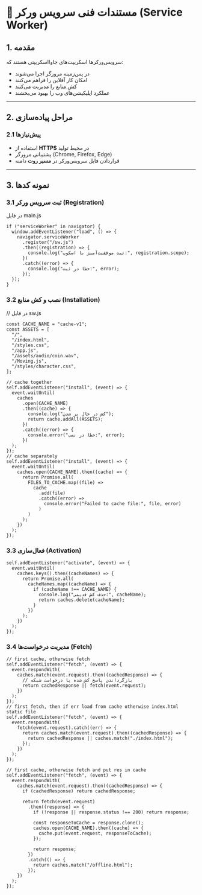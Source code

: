 # 📄 مستندات فنی سرویس ورکر (Service Worker)

## 1. مقدمه <a name="مقدمه"></a>

سرویس‌ورکرها اسکریپت‌های جاوااسکریپتی هستند که:

- در پس‌زمینه مرورگر اجرا می‌شوند
- امکان کار آفلاین را فراهم می‌کنند
- کش منابع را مدیریت می‌کنند
- عملکرد اپلیکیشن‌های وب را بهبود می‌بخشند

---

## 2. مراحل پیاده‌سازی <a name="مراحل-پیاده-سازی"></a>

### 2.1 پیش‌نیازها

- استفاده از **HTTPS** در محیط تولید
- پشتیبانی مرورگر (Chrome, Firefox, Edge)
- قراردادن فایل سرویس‌ورکر در **مسیر روت** دامنه

---

## 3. نمونه کدها <a name="نمونه-کدها"></a>

### 3.1 ثبت سرویس ورکر (Registration)

در فایل main.js

```
if ("serviceWorker" in navigator) {
  window.addEventListener("load", () => {
    navigator.serviceWorker
      .register("/sw.js")
      .then((registration) => {
        console.log("ثبت موفقیت‌آمیز با اسکوپ:", registration.scope);
      })
      .catch((error) => {
        console.log("خطا در ثبت:", error);
      });
  });
}
```

### 3.2 نصب و کش منابع (Installation)

// در فایل sw.js

```
const CACHE_NAME = "cache-v1";
const ASSETS = [
  "/",
  "/index.html",
  "/styles.css",
  "/app.js",
  "/assets/audio/coin.wav",
  "/Moving.js",
  "/styles/character.css",
];

// cache together
self.addEventListener("install", (event) => {
  event.waitUntil(
    caches
      .open(CACHE_NAME)
      .then((cache) => {
        console.log("کش در حال پر شدن");
        return cache.addAll(ASSETS);
      })
      .catch((error) => {
        console.error("خطا در نصب:", error);
      })
  );
});
// cache separately
self.addEventListener("install", (event) => {
  event.waitUntil(
    caches.open(CACHE_NAME).then((cache) => {
      return Promise.all(
        FILES_TO_CACHE.map((file) =>
          cache
            .add(file)
            .catch((error) =>
              console.error("Failed to cache file:", file, error)
            )
        )
      );
    })
  );
});
```

### 3.3 فعال‌سازی (Activation)

```
self.addEventListener("activate", (event) => {
  event.waitUntil(
    caches.keys().then((cacheNames) => {
      return Promise.all(
        cacheNames.map((cacheName) => {
          if (cacheName !== CACHE_NAME) {
            console.log("حذف کش قدیمی:", cacheName);
            return caches.delete(cacheName);
          }
        })
      );
    })
  );
});
```

### 3.4 مدیریت درخواست‌ها (Fetch)

```
// first cache, otherwise fetch
self.addEventListener("fetch", (event) => {
  event.respondWith(
    caches.match(event.request).then((cachedResponse) => {
      // بازگرداندن پاسخ کش شده یا درخواست شبکه
      return cachedResponse || fetch(event.request);
    })
  );
});
// first fetch, then if err load from cache otherwise index.html static file
self.addEventListener("fetch", (event) => {
  event.respondWith(
    fetch(event.request).catch((err) => {
      return caches.match(event.request).then((cachedResponse) => {
        return cachedResponse || caches.match("./index.html");
      });
    })
  );
});

// first cache, otherwise fetch and put res in cache
self.addEventListener("fetch", (event) => {
  event.respondWith(
    caches.match(event.request).then((cachedResponse) => {
      if (cachedResponse) return cachedResponse;

      return fetch(event.request)
        .then((response) => {
          if (!response || response.status !== 200) return response;

          const responseToCache = response.clone();
          caches.open(CACHE_NAME).then((cache) => {
            cache.put(event.request, responseToCache);
          });

          return response;
        })
        .catch(() => {
          return caches.match("/offline.html");
        });
    })
  );
});
```
